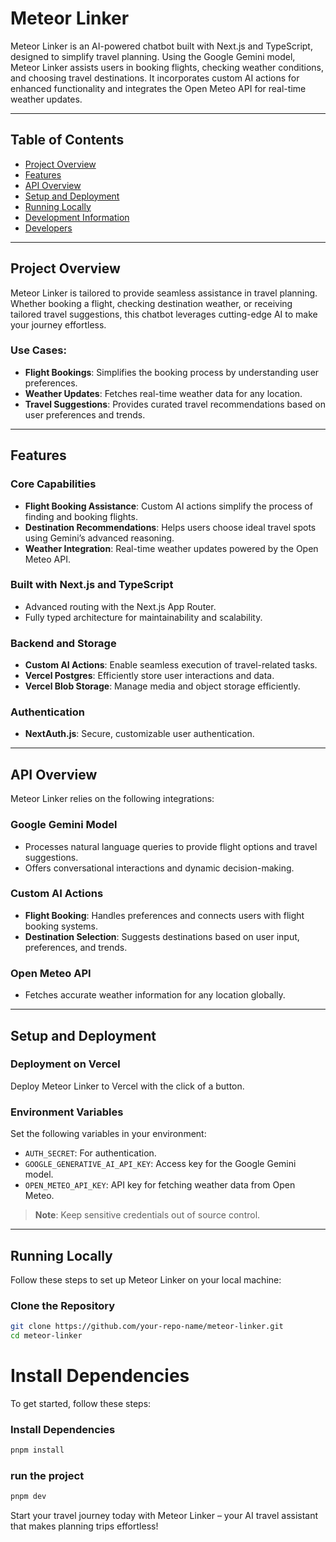 # Meteor Linker

Meteor Linker is an AI-powered chatbot built with Next.js and TypeScript, designed to simplify travel planning. Using the Google Gemini model, Meteor Linker assists users in booking flights, checking weather conditions, and choosing travel destinations. It incorporates custom AI actions for enhanced functionality and integrates the Open Meteo API for real-time weather updates.

---

## Table of Contents
- [Project Overview](#project-overview)
- [Features](#features)
- [API Overview](#api-overview)
- [Setup and Deployment](#setup-and-deployment)
- [Running Locally](#running-locally)
- [Development Information](#development-information)
- [Developers](#developers)

---

## Project Overview

Meteor Linker is tailored to provide seamless assistance in travel planning. Whether booking a flight, checking destination weather, or receiving tailored travel suggestions, this chatbot leverages cutting-edge AI to make your journey effortless.

### Use Cases:
- **Flight Bookings**: Simplifies the booking process by understanding user preferences.
- **Weather Updates**: Fetches real-time weather data for any location.
- **Travel Suggestions**: Provides curated travel recommendations based on user preferences and trends.

---

## Features

### Core Capabilities
- **Flight Booking Assistance**: Custom AI actions simplify the process of finding and booking flights.
- **Destination Recommendations**: Helps users choose ideal travel spots using Gemini’s advanced reasoning.
- **Weather Integration**: Real-time weather updates powered by the Open Meteo API.

### Built with Next.js and TypeScript
- Advanced routing with the Next.js App Router.
- Fully typed architecture for maintainability and scalability.

### Backend and Storage
- **Custom AI Actions**: Enable seamless execution of travel-related tasks.
- **Vercel Postgres**: Efficiently store user interactions and data.
- **Vercel Blob Storage**: Manage media and object storage efficiently.

### Authentication
- **NextAuth.js**: Secure, customizable user authentication.

---

## API Overview

Meteor Linker relies on the following integrations:

### Google Gemini Model
- Processes natural language queries to provide flight options and travel suggestions.
- Offers conversational interactions and dynamic decision-making.

### Custom AI Actions
- **Flight Booking**: Handles preferences and connects users with flight booking systems.
- **Destination Selection**: Suggests destinations based on user input, preferences, and trends.

### Open Meteo API
- Fetches accurate weather information for any location globally.

---

## Setup and Deployment

### Deployment on Vercel
Deploy Meteor Linker to Vercel with the click of a button.

### Environment Variables
Set the following variables in your environment:
- `AUTH_SECRET`: For authentication.
- `GOOGLE_GENERATIVE_AI_API_KEY`: Access key for the Google Gemini model.
- `OPEN_METEO_API_KEY`: API key for fetching weather data from Open Meteo.

> **Note**: Keep sensitive credentials out of source control.

---

## Running Locally

Follow these steps to set up Meteor Linker on your local machine:

### Clone the Repository
```bash
git clone https://github.com/your-repo-name/meteor-linker.git
cd meteor-linker
```
# Install Dependencies
To get started, follow these steps:

### Install Dependencies
```bash
pnpm install
```

### run the project
```bash
pnpm dev
```

Start your travel journey today with Meteor Linker – your AI travel assistant that makes planning trips effortless!
